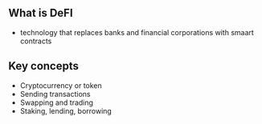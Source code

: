 ## What is DeFI
- technology that replaces banks and financial corporations with smaart contracts

## Key concepts
- Cryptocurrency or token
- Sending transactions
- Swapping and trading
- Staking, lending, borrowing

